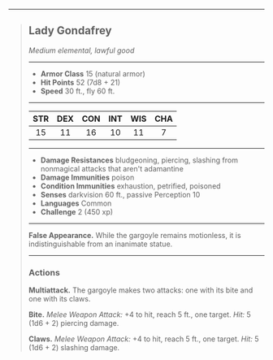 ***
> ## Lady Gondafrey
> *Medium elemental, lawful good*
> 
> ***
> 
> - **Armor Class** 15 (natural armor)
> - **Hit Points** 52 (7d8 + 21)
> - **Speed** 30 ft., fly 60 ft.
> 
> ***
> 
> |STR|DEX|CON|INT|WIS|CHA|
> |:---:|:---:|:---:|:---:|:---:|:---:|
> |15|11|16|10|11|7|
> 
> ***
> 
> - **Damage Resistances** bludgeoning, piercing, slashing from nonmagical attacks that aren't adamantine
> - **Damage Immunities** poison
> - **Condition Immunities** exhaustion, petrified, poisoned
> - **Senses** darkvision 60 ft., passive Perception 10
> - **Languages** Common
> - **Challenge** 2 (450 xp)
> 
> ***
> 
> **False Appearance.** While the gargoyle remains motionless, it is indistinguishable from an inanimate statue.
> 
> ***
> 
> ### Actions
> **Multiattack.** The gargoyle makes two attacks: one with its bite and one with its claws.
> 
> **Bite.** *Melee Weapon Attack:* +4 to hit, reach 5 ft., one target. *Hit:* 5 (1d6 + 2) piercing damage.
> 
> **Claws.** *Melee Weapon Attack:* +4 to hit, reach 5 ft., one target. *Hit:* 5 (1d6 + 2) slashing damage.
